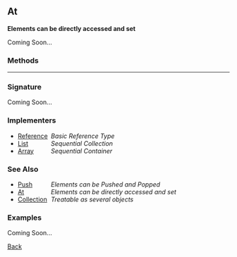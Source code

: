 At
--
__Elements can be directly accessed and set__

Coming Soon...


### Methods

-------------------------------


### Signature


Coming Soon...


### Implementers

* <span style="width:75px; float:left;">[Reference](reference)</span> _Basic Reference Type_
* <span style="width:75px; float:left;">[List](list)</span> _Sequential Collection_
* <span style="width:75px; float:left;">[Array](array)</span> _Sequential Container_


### See Also

* <span style="width:75px; float:left;">[Push](push)</span> _Elements can be Pushed and Popped_
* <span style="width:75px; float:left;">[At](at)</span> _Elements can be directly accessed and set_
* <span style="width:75px; float:left;">[Collection](collection)</span> _Treatable as several objects_


### Examples

Coming Soon...

[Back](/documentation)
